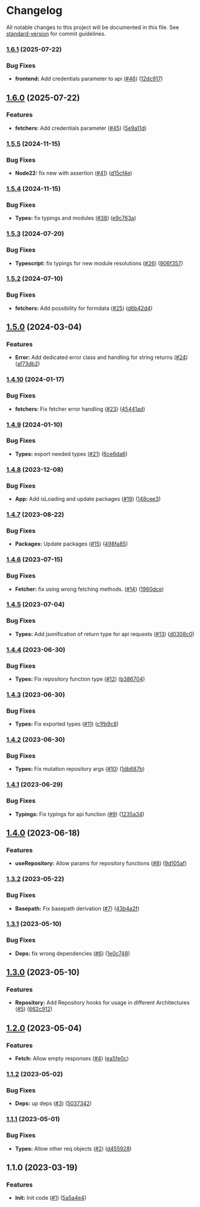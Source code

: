 # Changelog

All notable changes to this project will be documented in this file. See [standard-version](https://github.com/conventional-changelog/standard-version) for commit guidelines.

### [1.6.1](https://github.com/nfqde/nfq-typed-next-api/compare/v1.6.0...v1.6.1) (2025-07-22)


### Bug Fixes

* **frontend:** Add credentials parameter to api ([#46](https://github.com/nfqde/nfq-typed-next-api/issues/46)) ([12dc917](https://github.com/nfqde/nfq-typed-next-api/commit/12dc91776ad1717e410a8559689b4eaa7a25288c))

## [1.6.0](https://github.com/nfqde/nfq-typed-next-api/compare/v1.5.5...v1.6.0) (2025-07-22)


### Features

* **fetchers:** Add credentials parameter ([#45](https://github.com/nfqde/nfq-typed-next-api/issues/45)) ([5e9a11d](https://github.com/nfqde/nfq-typed-next-api/commit/5e9a11d3011d1e0b93e25ed053af6ec98e1695cb))

### [1.5.5](https://github.com/nfqde/nfq-typed-next-api/compare/v1.5.4...v1.5.5) (2024-11-15)


### Bug Fixes

* **Node22:** fix new with assertion ([#41](https://github.com/nfqde/nfq-typed-next-api/issues/41)) ([d15cf4e](https://github.com/nfqde/nfq-typed-next-api/commit/d15cf4e7864d3906c43060b7b926dd9f2d04c096))

### [1.5.4](https://github.com/nfqde/nfq-typed-next-api/compare/v1.5.3...v1.5.4) (2024-11-15)


### Bug Fixes

* **Types:** fix typings and modules ([#38](https://github.com/nfqde/nfq-typed-next-api/issues/38)) ([e9c763a](https://github.com/nfqde/nfq-typed-next-api/commit/e9c763afa3e1d54376961933a5bbc1a06cf130c0))

### [1.5.3](https://github.com/nfqde/nfq-typed-next-api/compare/v1.5.2...v1.5.3) (2024-07-20)


### Bug Fixes

* **Typescript:** fix typings for new module resolutions ([#26](https://github.com/nfqde/nfq-typed-next-api/issues/26)) ([906f357](https://github.com/nfqde/nfq-typed-next-api/commit/906f35721b02732175dfde9067420f53d3c23c95))

### [1.5.2](https://github.com/nfqde/nfq-typed-next-api/compare/v1.5.0...v1.5.2) (2024-07-10)


### Bug Fixes

* **fetchers:** Add possibility for formdata ([#25](https://github.com/nfqde/nfq-typed-next-api/issues/25)) ([d6b42d4](https://github.com/nfqde/nfq-typed-next-api/commit/d6b42d448f85b44ca3d43a9bd24500578f5ddcd0))

## [1.5.0](https://github.com/nfqde/nfq-typed-next-api/compare/v1.4.10...v1.5.0) (2024-03-04)


### Features

* **Error:** Add dedicated error class and handling for string returns ([#24](https://github.com/nfqde/nfq-typed-next-api/issues/24)) ([af73db2](https://github.com/nfqde/nfq-typed-next-api/commit/af73db21e53da8e2436c67d98275933d5150ea94))

### [1.4.10](https://github.com/nfqde/nfq-typed-next-api/compare/v1.4.9...v1.4.10) (2024-01-17)


### Bug Fixes

* **fetchers:** Fix fetcher error handling ([#23](https://github.com/nfqde/nfq-typed-next-api/issues/23)) ([45441ad](https://github.com/nfqde/nfq-typed-next-api/commit/45441adab36fdefcd7f3807088efb9d8a3dd022f))

### [1.4.9](https://github.com/nfqde/nfq-typed-next-api/compare/v1.4.8...v1.4.9) (2024-01-10)


### Bug Fixes

* **Types:** export needed types ([#21](https://github.com/nfqde/nfq-typed-next-api/issues/21)) ([6ce6da6](https://github.com/nfqde/nfq-typed-next-api/commit/6ce6da6e8b126bf5bf3d001da937d83094b43dc9))

### [1.4.8](https://github.com/nfqde/nfq-typed-next-api/compare/v1.4.7...v1.4.8) (2023-12-08)


### Bug Fixes

* **App:** Add isLoading and update packages ([#19](https://github.com/nfqde/nfq-typed-next-api/issues/19)) ([148cee3](https://github.com/nfqde/nfq-typed-next-api/commit/148cee3da40537b1579349e6e6bcd52880e90ad4))

### [1.4.7](https://github.com/nfqde/nfq-typed-next-api/compare/v1.4.6...v1.4.7) (2023-08-22)


### Bug Fixes

* **Packages:** Update packages ([#15](https://github.com/nfqde/nfq-typed-next-api/issues/15)) ([498fa85](https://github.com/nfqde/nfq-typed-next-api/commit/498fa85da45b6e94c524d30e31f36682874eabd8))

### [1.4.6](https://github.com/nfqde/nfq-typed-next-api/compare/v1.4.5...v1.4.6) (2023-07-15)


### Bug Fixes

* **Fetcher:** fix using wrong fetching methods. ([#14](https://github.com/nfqde/nfq-typed-next-api/issues/14)) ([1960dce](https://github.com/nfqde/nfq-typed-next-api/commit/1960dce39b746fde52dd066c817d502e2de062a7))

### [1.4.5](https://github.com/nfqde/nfq-typed-next-api/compare/v1.4.4...v1.4.5) (2023-07-04)


### Bug Fixes

* **Types:** Add jsonification of return type for api requests ([#13](https://github.com/nfqde/nfq-typed-next-api/issues/13)) ([d0308c0](https://github.com/nfqde/nfq-typed-next-api/commit/d0308c04302cf108ee553a90ebe8456317f62192))

### [1.4.4](https://github.com/nfqde/nfq-typed-next-api/compare/v1.4.3...v1.4.4) (2023-06-30)


### Bug Fixes

* **Types:** Fix repository function type ([#12](https://github.com/nfqde/nfq-typed-next-api/issues/12)) ([b386704](https://github.com/nfqde/nfq-typed-next-api/commit/b3867040dfd45c8c46da2a28509953307cd656e3))

### [1.4.3](https://github.com/nfqde/nfq-typed-next-api/compare/v1.4.2...v1.4.3) (2023-06-30)


### Bug Fixes

* **Types:** Fix exported types ([#11](https://github.com/nfqde/nfq-typed-next-api/issues/11)) ([c1fb9c8](https://github.com/nfqde/nfq-typed-next-api/commit/c1fb9c88909d5c87001c880b903e7fbd0a554a36))

### [1.4.2](https://github.com/nfqde/nfq-typed-next-api/compare/v1.4.1...v1.4.2) (2023-06-30)


### Bug Fixes

* **Types:** Fix mutation repository args ([#10](https://github.com/nfqde/nfq-typed-next-api/issues/10)) ([1db687b](https://github.com/nfqde/nfq-typed-next-api/commit/1db687b62c75dee7945fc4bbc61306f2aeae81d4))

### [1.4.1](https://github.com/nfqde/nfq-typed-next-api/compare/v1.4.0...v1.4.1) (2023-06-29)


### Bug Fixes

* **Typings:** Fix typings for api function ([#9](https://github.com/nfqde/nfq-typed-next-api/issues/9)) ([1235a34](https://github.com/nfqde/nfq-typed-next-api/commit/1235a34700dc4e9d690ddf2ba4f6af2a5b4c2e05))

## [1.4.0](https://github.com/nfqde/nfq-typed-next-api/compare/v1.3.2...v1.4.0) (2023-06-18)


### Features

* **useRepository:** Allow params for repository functions ([#8](https://github.com/nfqde/nfq-typed-next-api/issues/8)) ([9d105af](https://github.com/nfqde/nfq-typed-next-api/commit/9d105afd2a58e581b7a4148d5df03189aa600a92))

### [1.3.2](https://github.com/nfqde/nfq-typed-next-api/compare/v1.3.1...v1.3.2) (2023-05-22)


### Bug Fixes

* **Basepath:** Fix basepath derivation ([#7](https://github.com/nfqde/nfq-typed-next-api/issues/7)) ([43b4a2f](https://github.com/nfqde/nfq-typed-next-api/commit/43b4a2fba7dfce6c6a8d04a681d482fcd72a75bf))

### [1.3.1](https://github.com/nfqde/nfq-typed-next-api/compare/v1.3.0...v1.3.1) (2023-05-10)


### Bug Fixes

* **Deps:** fix wrong dependencies ([#6](https://github.com/nfqde/nfq-typed-next-api/issues/6)) ([1e0c748](https://github.com/nfqde/nfq-typed-next-api/commit/1e0c74844c7df7c744912ef63b1d4a066964e39e))

## [1.3.0](https://github.com/nfqde/nfq-typed-next-api/compare/v1.2.0...v1.3.0) (2023-05-10)


### Features

* **Repository:** Add Repository hooks for usage in different Architectures ([#5](https://github.com/nfqde/nfq-typed-next-api/issues/5)) ([662c912](https://github.com/nfqde/nfq-typed-next-api/commit/662c912f0b1ecef92df76ad6b776f1972a381080))

## [1.2.0](https://github.com/nfqde/nfq-typed-next-api/compare/v1.1.2...v1.2.0) (2023-05-04)


### Features

* **Fetch:** Allow empty responses ([#4](https://github.com/nfqde/nfq-typed-next-api/issues/4)) ([ea5fe0c](https://github.com/nfqde/nfq-typed-next-api/commit/ea5fe0ce2ee902926b380dfdd24e7fcc7396dd88))

### [1.1.2](https://github.com/nfqde/nfq-typed-next-api/compare/v1.1.1...v1.1.2) (2023-05-02)


### Bug Fixes

* **Deps:** up deps ([#3](https://github.com/nfqde/nfq-typed-next-api/issues/3)) ([5037342](https://github.com/nfqde/nfq-typed-next-api/commit/5037342d7c906cf9409818d48122f6f560f29c66))

### [1.1.1](https://github.com/nfqde/nfq-typed-next-api/compare/v1.1.0...v1.1.1) (2023-05-01)


### Bug Fixes

* **Types:** Allow other req objects ([#2](https://github.com/nfqde/nfq-typed-next-api/issues/2)) ([d455928](https://github.com/nfqde/nfq-typed-next-api/commit/d4559288ade59c9b90d9884d9bb96b23282836fe))

## 1.1.0 (2023-03-19)


### Features

* **Init:** Init code ([#1](https://github.com/nfqde/nfq-typed-next-api/issues/1)) ([5a5a4e4](https://github.com/nfqde/nfq-typed-next-api/commit/5a5a4e4a8c16724b779113968880d1b7cd8db26f))
